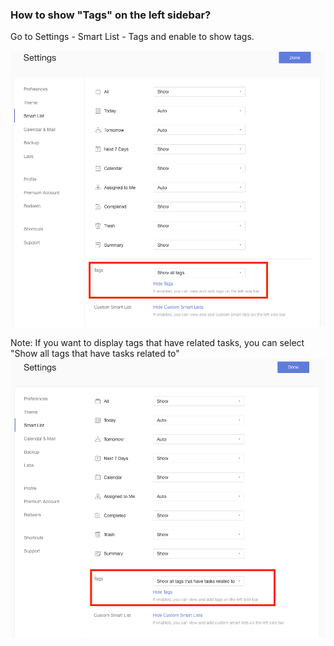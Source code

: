 ### How to show "Tags" on the left sidebar?

Go to Settings - Smart List - Tags and enable to show tags.

![webenabletag1](../../images/ticktick-web-version/tag/Screen%20Shot%202018-08-23%20at%203.00.35%20PM.png)

Note: If you want to display tags that have related tasks, you can select "Show all tags that have tasks related to" ![webenabletag2](../../images/ticktick-web-version/tag/Screen%20Shot%202018-08-23%20at%203.00.10%20PM.png)

